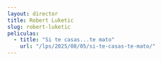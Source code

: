 ```yaml
---
layout: director
title: Robert Luketic
slug: robert-luketic
peliculas:
  - title: "Si te casas...te mato"
    url: "/lps/2025/08/05/si-te-casas-te-mato/"
---
```

